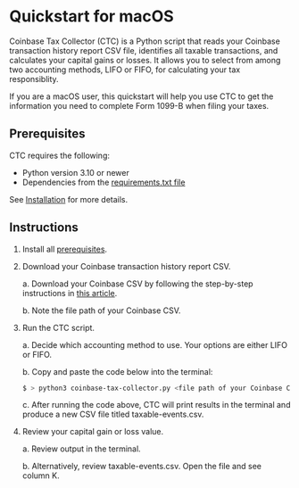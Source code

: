 # Quickstart for macOS

Coinbase Tax Collector (CTC) is a Python script that reads your Coinbase transaction history report CSV file, identifies all taxable transactions, and calculates your capital gains or losses. It allows you to select from among two accounting methods, LIFO or FIFO, for calculating your tax responsiblity.

If you are a macOS user, this quickstart will help you use CTC to get the information you need to complete Form 1099-B when filing your taxes.

## Prerequisites

CTC requires the following:

* Python version 3.10 or newer
* Dependencies from the [requirements.txt file](https://github.com/ydeleon6/coinbase-tax-collector/blob/main/requirements.txt)

See [Installation](https://github.com/mdoming10/coinbase-tax-collector/blob/main/documentation/installation.md) for more details.

## Instructions

1. Install all [prerequisites](https://github.com/mdoming10/coinbase-tax-collector/blob/main/documentation/installation.md).

2. Download your Coinbase transaction history report CSV.

    a. Download your Coinbase CSV by following the step-by-step instructions in [this article](https://help.coinbase.com/en/commerce/managing-account/transaction-reporting#download-reports).

    b. Note the file path of your Coinbase CSV.

3. Run the CTC script.

    a. Decide which accounting method to use. Your options are either LIFO or FIFO.
    
    b. Copy and paste the code below into the terminal:

    ```sh
    $ > python3 coinbase-tax-collector.py <file path of your Coinbase CSV file> <accounting method>
    ```

    c. After running the code above, CTC will print results in the terminal and produce a new CSV file titled taxable-events.csv.

4.  Review your capital gain or loss value.

    a. Review output in the terminal.
    
    b. Alternatively, review taxable-events.csv. Open the file and see column K.

